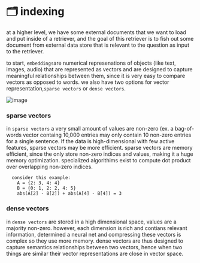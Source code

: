 # 🗂️ indexing 

at a higher level, we have some external documents that we want to load and put inside of a retriever, and the goal of this retriever is to fish out some document from external data store that is relevant to the question as input to the retriever.

to start, `embeddings`are numerical represenations of objects (like text, images, audio) that are represented as vectors and are designed to capture meaningful relationships between them, since it is very easy to compare vectors as opposed to words. we also have two options for vector representation,`sparse vectors` or `dense vectors`.

![image](https://github.com/user-attachments/assets/2b311786-2a4d-4597-b983-58a7fc30079c)


### sparse vectors ### 
in `sparse vectors` a very small amount of values are non-zero (ex. a bag-of-words vector containg 10,000 entries may only contain 10 non-zero entries for a single sentence. If the data is high-dimensional with few active features, sparse vectors may be more efficient. sparse vectors are memory efficient, since the only store non-zero indices and values, making it a huge memory optimization. specialized algorithims exist to compute dot product over overlapping non-zero indices.

```
  consider this example: 
    A = {2: 3, 4: 4}
    B = {0: 1, 2: 2, 4: 5}
    abs(A[2] - B[2]) + abs(A[4] - B[4]) = 3
```


### dense vectors ### 
in `dense vectors` are stored in a high dimensional space, values are a majority non-zero. however, each dimension is rich and contians relevant information, determined a neural net and compressing these vectors is complex so they use more memory. dense vectors are thus designed to capture semantics relationships between two vectors, hence when two things are similar their vector representations are close in vector space. 


